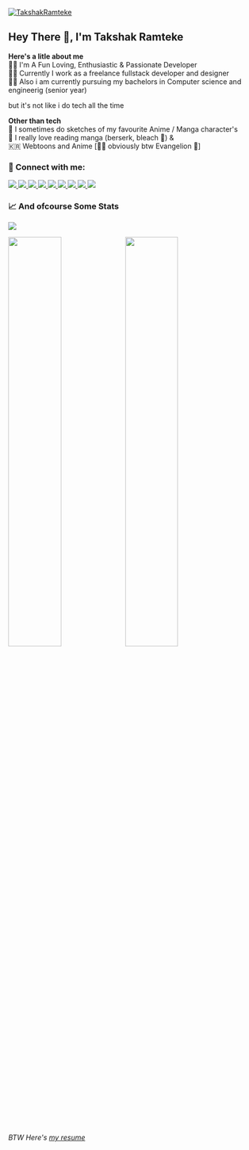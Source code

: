 [![TakshakRamteke](./images/banner.png)](https://takshakramteke.github.io)

## Hey There :wave:, I'm Takshak Ramteke

**Here's a litle about me** <br/>
:person_curly_hair: I'm A Fun Loving, Enthusiastic & Passionate Developer <br/>
:factory_worker: Currently I work as a freelance fullstack developer and designer <br/>
:student: Also i am currently pursuing my bachelors in Computer science and engineerig (senior year) <br/>

but it's not like i do tech all the time

**Other than tech** <br/>
:art: I sometimes do sketches of my favourite Anime / Manga character's <br/>
:book: I really love reading manga (berserk, bleach 💜) & <br/>
:kr: Webtoons and Anime [🤷‍♂️ obviously btw Evangelion 💜] <br/>

### 🤙 Connect with me:

<a href="https://twitter.com/TakshakRamteke">
    <img src="https://img.shields.io/badge/twitter-%231DA1F2.svg?&style=for-the-badge&logo=twitter&logoColor=white" />
</a>

<a href="https://dribbble.com/TakshakRamteke">
    <img src="https://img.shields.io/badge/Dribbble-EA4C89?style=for-the-badge&logo=dribbble&logoColor=white" />
</a>

<a href="https://dev.to/takshakramteke">
    <img src="https://img.shields.io/badge/dev.to-0A0A0A?style=for-the-badge&logo=devdotto&logoColor=white"/>
</a>

<a href="https://hashnode.com/@TakshakRamteke">
    <img src="https://img.shields.io/badge/Hashnode-2962FF?style=for-the-badge&logo=hashnode&logoColor=white"/>
</a>

<a href="https://www.showwcase.com/takshakramteke">
    <img src="https://img.shields.io/badge/Showwcase-000000?style=for-the-badge&logo=showwcase&logoColor=white&"/>
</a>

<a href="https://www.behance.net/takshakramteke">
    <img src="https://img.shields.io/badge/Behance-0054F7?style=for-the-badge&logo=behance&logoColor=white"/>
</a>

<a href="takshakramteke0708@gmail.com?subject=Hello%20Takshak,">
    <img src="https://img.shields.io/badge/gmail-%23D14836.svg?&style=for-the-badge&logo=gmail&logoColor=white" />
</a>

<a href="https://www.linkedin.com/in/takshak-ramteke-15b840206/">
    <img src="https://img.shields.io/badge/linkedin-%230077B5.svg?&style=for-the-badge&logo=linkedin&logoColor=white" />
</a>

<a href="https://www.instagram.com/takshak_ramteke/">
    <img src ="https://img.shields.io/badge/Instagram-E4405F?style=for-the-badge&logo=instagram&logoColor=white" />
</a>

<br/>

### 📈 And ofcourse Some Stats
<img src="https://github-readme-stats.vercel.app/api/top-langs/?username=TakshakRamteke&langs_count=8&theme=tokyonight&layout=compact"/>
<p>
    <img width=46% src="https://github-readme-stats.vercel.app/api?username=TakshakRamteke&show_icons=true&theme=tokyonight" />
    <img width=46% src="https://github-readme-streak-stats.herokuapp.com/?user=TakshakRamteke&theme=tokyonight" />
</p>

*BTW Here's [my resume](https://drive.google.com/file/d/1TB2LpyWScNBK34Vz4w1FFhVWBpFu4Pve/view?usp=sharing)*

